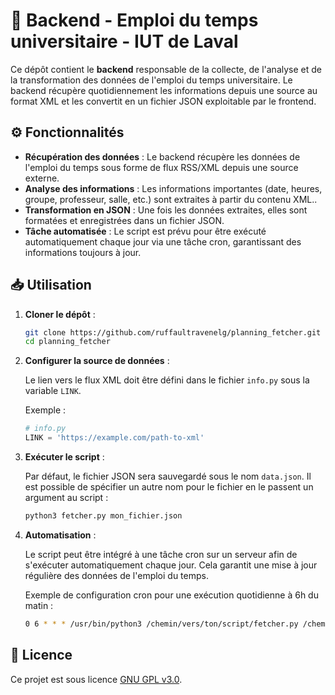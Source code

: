 # 📅 Backend - Emploi du temps universitaire - IUT de Laval

Ce dépôt contient le **backend** responsable de la collecte, de l'analyse et de la transformation des données de l'emploi du temps universitaire. Le backend récupère quotidiennement les informations depuis une source au format XML et les convertit en un fichier JSON exploitable par le frontend.

## ⚙️ Fonctionnalités

- **Récupération des données** : Le backend récupère les données de l'emploi du temps sous forme de flux RSS/XML depuis une source externe.
- **Analyse des informations** : Les informations importantes (date, heures, groupe, professeur, salle, etc.) sont extraites à partir du contenu XML..
- **Transformation en JSON** : Une fois les données extraites, elles sont formatées et enregistrées dans un fichier JSON.
- **Tâche automatisée** : Le script est prévu pour être exécuté automatiquement chaque jour via une tâche cron, garantissant des informations toujours à jour.

## 📥 Utilisation

1. **Cloner le dépôt** :

   ```bash
   git clone https://github.com/ruffaultravenelg/planning_fetcher.git
   cd planning_fetcher
   ```

2. **Configurer la source de données** :

   Le lien vers le flux XML doit être défini dans le fichier `info.py` sous la variable `LINK`.

   Exemple :

   ```python
   # info.py
   LINK = 'https://example.com/path-to-xml'
   ```

3. **Exécuter le script** :

   Par défaut, le fichier JSON sera sauvegardé sous le nom `data.json`. Il est possible de spécifier un autre nom pour le fichier en le passent un argument au script :

   ```bash
   python3 fetcher.py mon_fichier.json
   ```

4. **Automatisation** :

   Le script peut être intégré à une tâche cron sur un serveur afin de s'exécuter automatiquement chaque jour. Cela garantit une mise à jour régulière des données de l'emploi du temps.

   Exemple de configuration cron pour une exécution quotidienne à 6h du matin :

   ```bash
   0 6 * * * /usr/bin/python3 /chemin/vers/ton/script/fetcher.py /chemin/vers/ton/fichier/data.json
   ```

## 📄 Licence

Ce projet est sous licence [GNU GPL v3.0](LICENSE).
